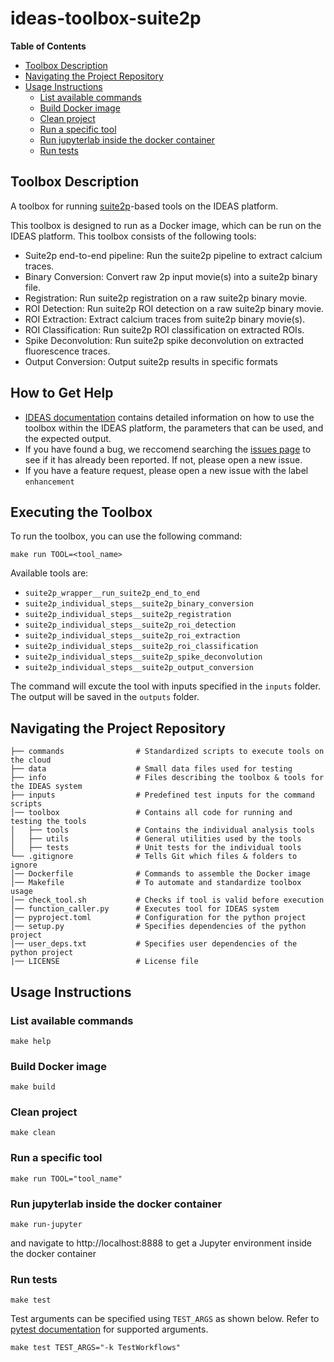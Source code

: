# ideas-toolbox-suite2p

**Table of Contents**
- [Toolbox Description](#toolbox-description)
- [Navigating the Project Repository](#navigating-the-project-repository)
- [Usage Instructions](#usage-instructions)
  - [List available commands](#list-available-commands)
  - [Build Docker image](#build-docker-image)
  - [Clean project](#clean-project)
  - [Run a specific tool](#run-a-specific-tool)
  - [Run jupyterlab inside the docker container](#run-jupyterlab-inside-the-docker-container)
  - [Run tests](#run-tests)

## Toolbox Description
A toolbox for running [suite2p](https://github.com/MouseLand/suite2p)-based tools on the IDEAS platform.

This toolbox is designed to run as a Docker image, which can be run on the IDEAS platform. This toolbox consists of the following tools:

- Suite2p end-to-end pipeline: Run the suite2p pipeline to extract calcium traces.
- Binary Conversion: Convert raw 2p input movie(s) into a suite2p binary file.
- Registration: Run suite2p registration on a raw suite2p binary movie.
- ROI Detection: Run suite2p ROI detection on a raw suite2p binary movie.
- ROI Extraction: Extract calcium traces from suite2p binary movie(s).
- ROI Classification: Run suite2p ROI classification on extracted ROIs.
- Spike Deconvolution: Run suite2p spike deconvolution on extracted fluorescence traces.
- Output Conversion: Output suite2p results in specific formats


## How to Get Help
- [IDEAS documentation](https://inscopix.github.io/ideas-docs/tools/suite2p/suite2p_wrapper__run_suite2p_end_to_end.html) contains detailed information on how to use the toolbox within the IDEAS platform, the parameters that can be used, and the expected output.
- If you have found a bug, we reccomend searching the [issues page](https://github.com/inscopix/ideas-toolbox-suite2p/issues) to see if it has already been reported. If not, please open a new issue.
- If you have a feature request, please open a new issue with the label `enhancement`

## Executing the Toolbox

To run the toolbox, you can use the following command:

`make run TOOL=<tool_name>`

Available tools are:

- `suite2p_wrapper__run_suite2p_end_to_end`
- `suite2p_individual_steps__suite2p_binary_conversion`
- `suite2p_individual_steps__suite2p_registration`
- `suite2p_individual_steps__suite2p_roi_detection`
- `suite2p_individual_steps__suite2p_roi_extraction`
- `suite2p_individual_steps__suite2p_roi_classification`
- `suite2p_individual_steps__suite2p_spike_deconvolution`
- `suite2p_individual_steps__suite2p_output_conversion`

The command will excute the tool with inputs specified in the `inputs` folder. The output will be saved in the `outputs` folder.

## Navigating the Project Repository

```
├── commands                # Standardized scripts to execute tools on the cloud
├── data                    # Small data files used for testing
├── info                    # Files describing the toolbox & tools for the IDEAS system
├── inputs                  # Predefined test inputs for the command scripts
│── toolbox                 # Contains all code for running and testing the tools
│   ├── tools               # Contains the individual analysis tools
│   ├── utils               # General utilities used by the tools
│   ├── tests               # Unit tests for the individual tools
└── .gitignore              # Tells Git which files & folders to ignore
│── Dockerfile              # Commands to assemble the Docker image
│── Makefile                # To automate and standardize toolbox usage
│── check_tool.sh           # Checks if tool is valid before execution
│── function_caller.py      # Executes tool for IDEAS system
│── pyproject.toml          # Configuration for the python project
│── setup.py                # Specifies dependencies of the python project
│── user_deps.txt           # Specifies user dependencies of the python project
|── LICENSE                 # License file
```

## Usage Instructions

### List available commands
```
make help
```

### Build Docker image
```
make build
```

### Clean project
```
make clean
```

### Run a specific tool
```
make run TOOL="tool_name"
```

### Run jupyterlab inside the docker container
```
make run-jupyter
```

and navigate to http://localhost:8888 to get a Jupyter environment inside the docker container 

### Run tests
```
make test
```

Test arguments can be specified using `TEST_ARGS` as shown below. Refer to [pytest documentation](https://docs.pytest.org/en/7.1.x/how-to/usage.html) for supported arguments.
```
make test TEST_ARGS="-k TestWorkflows"
```